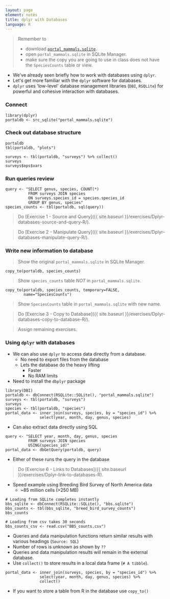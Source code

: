 ```yaml
---
layout: page
element: notes
title: dplyr with Databases
language: R
---
```


> Remember to
>    
> * download [`portal_mammals.sqlite`](https://ndownloader.figshare.com/files/2292171).
> * open `portal_mammals.sqlite` in SQLite Manager. 
> * make sure the copy you are going to use in class does not have the `SpeciesCounts` table or view.

* We've already seen briefly how to work with databases using `dplyr`.
* Let's get more familiar with the `dplyr` software for databases.
* `dplyr` uses 'low-level' database management libraries (`DBI`, `RSQLite`)
  for powerful and cohesive interaction with databases. 

### Connect

```
library(dplyr)
portaldb <- src_sqlite("portal_mammals.sqlite")
```

### Check out database structure

```
portaldb
tbl(portaldb, "plots")

surveys <- tbl(portaldb, "surveys") %>% collect()
surveys
surveys$ops$vars
```

### Run queries review

```
query <- "SELECT genus, species, COUNT(*)
          FROM surveys JOIN species
          ON surveys.species_id = species.species_id
          GROUP BY genus, species"
species_counts <- tbl(portaldb, sql(query))
```

> Do [Exercise 1 - Source and Query]({{ site.baseurl }}/exercises/Dplyr-databases-source-and-query-R/).

> Do [Exercise 2 - Manipulate Query]({{ site.baseurl }}/exercises/Dplyr-databases-manipulate-query-R/).


### Write new information to database

> Show the original `portal_mammals.sqlite` in SQLite Manager.

```
copy_to(portaldb, species_counts)
```

> Show `species_counts` table *NOT* in `portal_mammals.sqlite`.

```
copy_to(portaldb, species_counts, temporary=FALSE, 
        name="SpeciesCounts")
```

> Show `SpeciesCounts` table in `portal_mammals.sqlite` with new name.


> Do [Exercise 3 - Copy to Database]({{ site.baseurl }}/exercises/Dplyr-databases-copy-to-database-R/).

> Assign remaining exercises.


### Using `dplyr` with databases

* We can also use `dplyr` to access data directly from a database.
    * No need to export files from the database
    * Lets the database do the heavy lifting
        * Faster
        * No RAM limits
* Need to install the `dbplyr` package

```
library(DBI)
portaldb <- dbConnect(RSQLite::SQLite(), "portal_mammals.sqlite")
surveys <- tbl(portaldb, "surveys")
surveys
species <- tbl(portaldb, "species")
portal_data <- inner_join(surveys, species, by = "species_id") %>%
               select(year, month, day, genus, species)
```

* Can also extract data directly using SQL

```
query <- "SELECT year, month, day, genus, species
          FROM surveys JOIN species
          USING(species_id)"
portal_data <- dbGetQuery(portaldb, query)
```

* Either of these runs the query in the database

> Do [Exercise 6 - Links to Databases]({{ site.baseurl }}/exercises/Dplyr-link-to-databases-R).

* Speed example using Breeding Bird Survey of North America data
    * ~85 million cells (>250 MB)

```
# Loading from SQLite completes instantly
bbs_sqlite <- dbConnect(RSQLite::SQLite(), "bbs.sqlite")
bbs_counts <- tbl(bbs_sqlite, "breed_bird_survey_counts")
bbs_counts

# Loading from csv takes 30 seconds
bbs_counts_csv <- read.csv("BBS_counts.csv")
```

* Queries and data manipulation functions return similar results with various
  headings (`Source: SQL`)
* Number of rows is unknown as shown by `??`
* Queries and data manipulation results will remain in the external database.
* Use `collect()` to store results in a local data frame (`# A tibble`).

```
portal_data <- inner_join(surveys, species, by = "species_id") %>%
               select(year, month, day, genus, species) %>%
			   collect()
```


* If you want to store a table from R in the database use `copy_to()`
